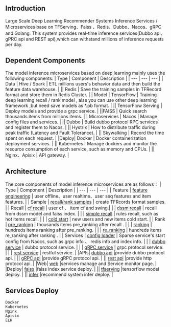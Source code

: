 ## Introduction
 Large Scale Deep Learning Recommender Systems Inference Services / Microservices base on TFServing、Faiss 、Redis、Dubbo、Nacos、gRPC and Golang. 
 This system provides real-time inference services(Dubbo api、gPRC api and REST api),which can withstand millions of inference requests per day.


## Dependent Components    
The model inference microservices based on deep learning mainly uses the following components:
| Type | Component | Description |
| --- | --- | --- |
| Data | Hive / Spark | ETL millions users's behavior data and then build the feature data warehouse. |
|| Redis |  Save the training samples in TFRecord format and store them in Redis Cluster. |
| Model | TensorFlow | Training deep learning recall / rank model , alse you can use other deep learning framework ,but need save models as *.pb format. |
|| TensorFlow Serving | Deploy models and provide a grpc service. |
||FAISS | Quick search thousands items from millions items. |
| Microservices | Nacos | Manage config files and services. |
|| Dubbo | Build dubbo protocol RPC services and register them to Nacos. |
|| Hystrix | How to distribute traffic during peak traffic (Latency and Fault Tolerance). |
|| Skywalking | Record the time spent on each request. |
|Deploy| Docker  | Docker containerization deployment services. |
|| Kubernetes  | Manage dockers and monitor the resource consumption of each service, such as memory and CPUs. |
||  Nginx、Apisix | API gateway. |


## Architecture
The core components of model inference microservices are as follows：
| Type | Component | Description |
| --- | --- | --- |
| Feature | [feature engineering](https://github.com/solidglue/RecommenderSystems-Inference-Microservices/tree/master/pkg/infer_samples/feature) | user offline、user realtime、user seq features and item features. |
| Sample | [recall/rank samples](https://github.com/solidglue/RecommenderSystems-Inference-Microservices/tree/master/pkg/infer_samples) | create TFRcords format samples. |
| Recall | [cf recall](https://github.com/solidglue/RecommenderSystems-Inference-Microservices/tree/master/pkg/infer_models/recall/cf) | user cf 、 item cf and swing.|
|  | [dssm recall](https://github.com/beachdogs/RecommenderSystems-Inference-Microservices/tree/master/pkg/infer_models/recall/dssm) | recall from dssm model and faiss index. |
|  | [simple recall](https://github.com/beachdogs/RecommenderSystems-Inference-Microservices/tree/master/pkg/infer_models/recall/rules_recall) | rules recall, such as hot items recall. |
|  | [cold start](https://github.com/beachdogs/RecommenderSystems-Inference-Microservices/tree/master/pkg/infer_models/recall/cold_start) | new users and new items cold start. |
| Rank | [pre_ranking](https://github.com/solidglue/RecommenderSystems-Inference-Microservices/tree/master/pkg/infer_models/pre_ranking)  |  thousands items pre_ranking after recall . |
|  | [ranking](https://github.com/solidglue/RecommenderSystems-Inference-Microservices/tree/master/pkg/infer_models/ranking)  | hundreds items ranking after pre_ranking. |
|  | [re_ranking](https://github.com/solidglue/RecommenderSystems-Inference-Microservices/tree/master/pkg/infer_models/re_ranking)  |  hundreds items re_ranking after ranking . |
| Services | [config loader](https://github.com/solidglue/RecommenderSystems-Inference-Microservices/tree/master/pkg/config_loader) | Sparse service's start config from Naocs, such as grpc info 、 redis info and index info. |
|  | [dubbo service](https://github.com/beachdogs/RecommenderSystems-Inference-Microservices/blob/master/pkg/infer_services/dubbo_service) | dubbo protocol service. |
|  | [gRPC service](https://github.com/solidglue/RecommenderSystems-Inference-Microservices/tree/master/pkg/infer_services/grpc_service) | grpc protocol service. |
|  | [rest service](https://github.com/solidglue/RecommenderSystems-Inference-Microservices/tree/master/pkg/infer_services/rest_service) | restful service. |
|APIs| [dubbo api](https://github.com/beachdogs/RecommenderSystems-Inference-Microservices/tree/master/api/dubbo_api) |provide dubbo protocol api. |
|| [gRPC api](https://github.com/beachdogs/RecommenderSystems-Inference-Microservices/tree/master/api/grpc_api) |provide gRPC protocol api. |
|| [rest api](https://github.com/beachdogs/RecommenderSystems-Inference-Microservices/tree/master/api/rest_api) |provide http protocol api. |
|Web| [web](https://github.com/beachdogs/RecommenderSystems-Inference-Microservices/tree/master/pkg/web) |services manage and Service monitor page. |
|Deploy| [faiss](https://github.com/beachdogs/RecommenderSystems-Inference-Microservices/tree/master/scripts/deployments/faiss) |faiss index service deploy. |
|| [tfserving](https://github.com/beachdogs/RecommenderSystems-Inference-Microservices/tree/master/scripts/deployments/tfserving) |tensorflow model deploy. |
|| [infer](https://github.com/beachdogs/RecommenderSystems-Inference-Microservices/tree/master/scripts/deployments/infer) |recommend system infer deploy. |


## Services Deploy
    Docker
    Kubernetes 
    Nginx
    Apisix
    ELK
